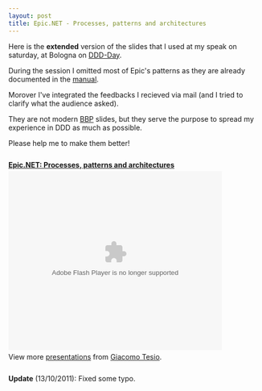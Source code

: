 ```yaml
---
layout: post
title: Epic.NET - Processes, patterns and architectures
---
```

Here is the **extended** version of the slides that I used at my speak on 
saturday, at Bologna on [DDD-Day][ddd-day].

During the session I omitted most of Epic's patterns as they are already
documented in the [manual][manual].

Morover I've integrated the feedbacks I recieved via mail (and I tried to 
clarify what the audience asked).

They are not modern [BBP][bbp] slides, but they serve the purpose to spread my
experience in DDD as much as possible. 

Please help me to make them better!

<div style="width:425px" id="__ss_9622044"><strong style="display:block;padding:12px 0 4px"><a href="http://www.slideshare.net/giacomotesio/epicnet-processes-patterns-and-architectures" title="Epic.NET: Processes, patterns and architectures">Epic.NET: Processes, patterns and architectures</a></strong><object id="__sse9622044" width="425" height="355"><param name="movie" value="http://static.slidesharecdn.com/swf/ssplayer2.swf?doc=epic-net-111009183452-phpapp01&stripped_title=epicnet-processes-patterns-and-architectures&userName=giacomotesio" /><param name="allowFullScreen" value="true"/><param name="allowScriptAccess" value="always"/><embed name="__sse9622044" src="http://static.slidesharecdn.com/swf/ssplayer2.swf?doc=epic-net-111009183452-phpapp01&stripped_title=epicnet-processes-patterns-and-architectures&userName=giacomotesio" type="application/x-shockwave-flash" allowscriptaccess="always" allowfullscreen="true" width="425" height="355"></embed></object><div style="padding:5px 0 12px">View more <a href="http://www.slideshare.net/">presentations</a> from <a href="http://www.slideshare.net/giacomotesio">Giacomo Tesio</a>.</div></div>

**Update** (13/10/2011): Fixed some typo.

[ddd-day]: http://ddd-day.it/
[manual]: http://epic.tesio.it/doc/manual.html
[bbp]: http://beyondbulletpoints.com/ "Beyond Bullet Points"




